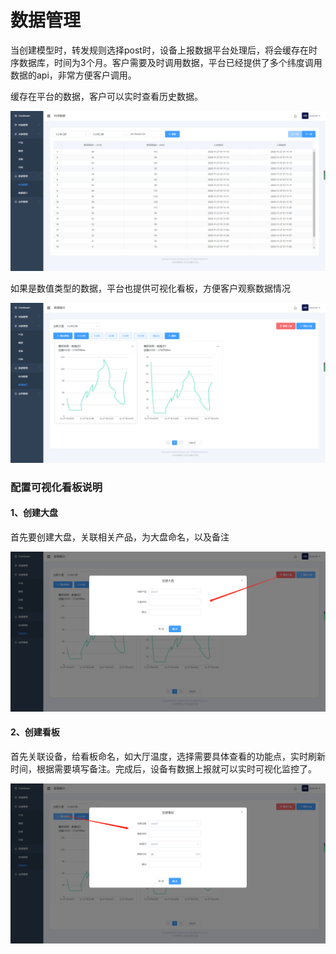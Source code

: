 # 数据管理

当创建模型时，转发规则选择post时，设备上报数据平台处理后，将会缓存在时序数据库，时间为3个月。客户需要及时调用数据，平台已经提供了多个纬度调用数据的api，非常方便客户调用。

缓存在平台的数据，客户可以实时查看历史数据。

![](../../.gitbook/assets/image%20%2864%29.png)

如果是数值类型的数据，平台也提供可视化看板，方便客户观察数据情况

![](../../.gitbook/assets/image%20%285%29.png)

### 配置可视化看板说明

#### 1、创建大盘

首先要创建大盘，关联相关产品，为大盘命名，以及备注

![](../../.gitbook/assets/image%20%2887%29.png)

#### 2、创建看板

首先关联设备，给看板命名，如大厅温度，选择需要具体查看的功能点，实时刷新时间，根据需要填写备注。完成后，设备有数据上报就可以实时可视化监控了。

![](../../.gitbook/assets/image%20%289%29.png)




